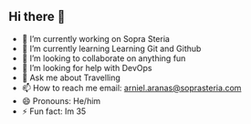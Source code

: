 ## Hi there 👋
- 🔭 I’m currently working on Sopra Steria
- 🌱 I’m currently learning Learning Git and Github
- 👯 I’m looking to collaborate on anything fun 
- 🤔 I’m looking for help with DevOps
- 💬 Ask me about Travelling
- 📫 How to reach me email: arniel.aranas@soprasteria.com  
- 😄 Pronouns: He/him
- ⚡ Fun fact: Im 35
  
<!--
**spider89/spider89** is a ✨ _special_ ✨ repository because its `README.md` (this file) appears on your GitHub profile.
-->
